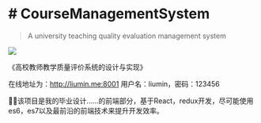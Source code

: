 # # CourseManagementSystem

> A university teaching quality evaluation management system

![](https://ucarecdn.com/08b38b68-4a72-4049-89f8-ad79f7944c88/)

《高校教师教学质量评价系统的设计与实现》

在线地址为：http://liumin.me:8001
用户名：liumin，密码：123456

🤦‍♀️该项目是我的毕业设计......的前端部分，基于React，redux开发，尽可能使用es6，es7以及最前沿的前端技术来提升开发效率。



